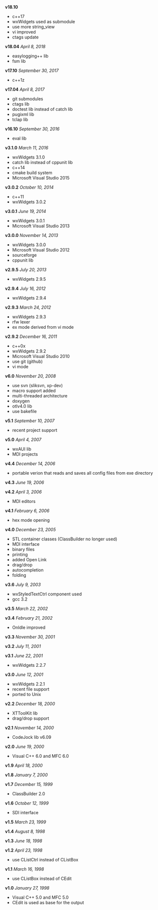 **v18.10**
  - c++17
  - wxWidgets used as submodule
  - use more string_view
  - vi improved
  - ctags update

**v18.04** *April 8, 2018*
  - easylogging++ lib
  - fsm lib

**v17.10** *September 30, 2017* 
  - c++1z

**v17.04** *April 8, 2017*
  - git submodules
  - ctags lib
  - doctest lib instead of catch lib
  - pugixml lib
  - tclap lib

**v16.10** *September 30, 2016*
  - eval lib

**v3.1.0** *March 11, 2016*
  - wxWidgets 3.1.0
  - catch lib instead of cppunit lib
  - c++14
  - cmake build system
  - Microsoft Visual Studio 2015

**v3.0.2** *October 10, 2014*
  - c++11
  - wxWidgets 3.0.2

**v3.0.1** *June 19, 2014*
  - wxWidgets 3.0.1
  - Microsoft Visual Studio 2013

**v3.0.0** *November 14, 2013*
  - wxWidgets 3.0.0
  - Microsoft Visual Studio 2012
  - sourceforge
  - cppunit lib

**v2.9.5** *July 20, 2013*
  - wxWidgets 2.9.5

**v2.9.4** *July 16, 2012*
  - wxWidgets 2.9.4

**v2.9.3** *March 24, 2012*
  - wxWidgets 2.9.3
  - rfw lexer
  - ex mode derived from vi mode

**v2.9.2** *December 16, 2011*
  - c++0x
  - wxWidgets 2.9.2
  - Microsoft Visual Studio 2010
  - use git (github)
  - vi mode

**v6.0** *November 20, 2008*
  - use svn (sliksvn, xp-dev)
  - macro support added
  - multi-threaded architecture
  - doxygen
  - otlv4.0 lib
  - use bakefile

**v5.1** *September 10, 2007*
  - recent project support

**v5.0** *April 4, 2007*
  - wxAUI lib
  - MDI projects

**v4.4** *December 14, 2006*
  - portable verion that reads and saves all config
    files from exe directory

**v4.3** *June 19, 2006*

**v4.2** *April 3, 2006*
  - MDI editors

**v4.1** *February 6, 2006*
  - hex mode opening

**v4.0** *December 23, 2005*
  - STL container classes
    (ClassBuilder no longer used)
  - MDI interface
  - binary files
  - printing
  - added Open Link
  - drag/drop
  - autocompletion
  - folding

**v3.6** *July 9, 2003*
  - wxStyledTextCtrl component used
  - gcc 3.2

**v3.5** *March 22, 2002*

**v3.4** *February 21, 2002*
  - OnIdle improved

**v3.3** *November 30, 2001*

**v3.2** *July 11, 2001*

**v3.1** *June 22, 2001*
  - wxWidgets 2.2.7

**v3.0** *June 12, 2001*
  - wxWidgets 2.2.1
  - recent file support
  - ported to Unix

**v2.2** *December 18, 2000*
  - XTToolKit lib
  - drag/drop support

**v2.1** *November 14, 2000*
  - CodeJock lib v6.09

**v2.0** *June 19, 2000*
  - Visual C++ 6.0 and MFC 6.0

**v1.9** *April 18, 2000*

**v1.8** *January 7, 2000*

**v1.7** *December 15, 1999*
  - ClassBuilder 2.0

**v1.6** *October 12, 1999*
  - SDI interface 

**v1.5** *March 23, 1999*

**v1.4** *August 8, 1998*

**v1.3** *June 18, 1998*

**v1.2** *April 23, 1998*
  - use CListCtrl instead of CListBox

**v1.1** *March 16, 1998*
  - use CListBox instead of CEdit

**v1.0** *January 27, 1998*
  - Visual C++ 5.0 and MFC 5.0 
  - CEdit is used as base for the output

